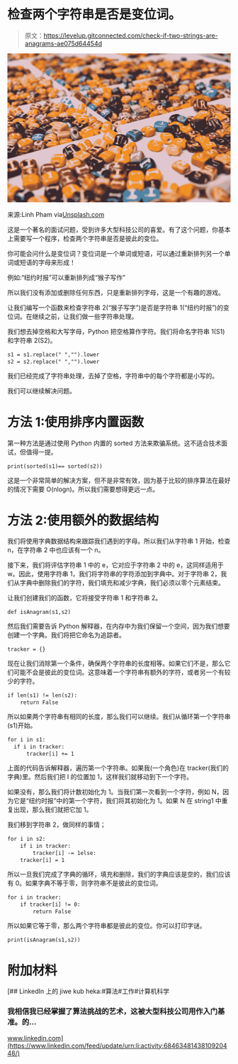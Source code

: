 # 检查两个字符串是否是变位词。

> 原文：<https://levelup.gitconnected.com/check-if-two-strings-are-anagrams-ae075d64454d>

![](img/a2204aff7fc4ced78694870522cb0653.png)

来源:Linh Pham via[Unsplash.com](https://unsplash.com/photos/yUOLdcAdVpg)

这是一个著名的面试问题，受到许多大型科技公司的喜爱。有了这个问题，你基本上需要写一个程序，检查两个字符串是否是彼此的变位。

你可能会问什么是变位词？变位词是一个单词或短语，可以通过重新排列另一个单词或短语的字母来形成！

例如:“纽约时报”可以重新排列成“猴子写作”

所以我们没有添加或删除任何东西，只是重新排列字母，这是一个有趣的游戏。

让我们编写一个函数来检查字符串 2(“猴子写字”)是否是字符串 1(“纽约时报”)的变位词。在继续之前，让我们做一些字符串处理。

我们想去掉空格和大写字母，Python 把空格算作字符。我们将命名字符串 1(S1)和字符串 2(S2)。

```
s1 = s1.replace(" ","").lower
s2 = s2.replace(" ","").lower
```

我们已经完成了字符串处理，去掉了空格，字符串中的每个字符都是小写的。

我们可以继续解决问题。

# 方法 1:使用排序内置函数

第一种方法是通过使用 Python 内置的 sorted 方法来欺骗系统。这不适合技术面试，但值得一提。

```
print(sorted(s1)== sorted(s2))
```

这是一个非常简单的解决方案，但不是非常有效，因为基于比较的排序算法在最好的情况下需要 O(nlogn)。所以我们需要想得更远一点。

# 方法 2:使用额外的数据结构

我们将使用字典数据结构来跟踪我们遇到的字母。所以我们从字符串 1 开始，检查 n，在字符串 2 中也应该有一个 n。

接下来，我们将评估字符串 1 中的 e，它对应于字符串 2 中的 e，这同样适用于 w。因此，使用字符串 1，我们将字符串的字符添加到字典中。对于字符串 2，我们从字典中删除我们的字符，我们填充和减少字典，我们必须以零个元素结束。

让我们创建我们的函数，它将接受字符串 1 和字符串 2。

```
def isAnagram(s1,s2)
```

然后我们需要告诉 Python 解释器，在内存中为我们保留一个空间，因为我们想要创建一个字典。我们将把它命名为追踪者。

```
tracker = {}
```

现在让我们消除第一个条件，确保两个字符串的长度相等。如果它们不是，那么它们可能不会是彼此的变位词。这意味着一个字符串有额外的字符，或者另一个有较少的字符。

```
if len(s1) != len(s2):
    return False
```

所以如果两个字符串有相同的长度，那么我们可以继续。我们从循环第一个字符串(s1)开始。

```
for i in s1:
  if i in tracker:
      tracker[i] += 1
```

上面的代码告诉解释器，遍历第一个字符串。如果我(一个角色)在 tracker(我们的字典)里。然后我们把 I 的位置加 1，这样我们就移动到下一个字符。

如果没有，那么我们将计数初始化为 1。当我们第一次看到一个字符，例如 N，因为它是“纽约时报”中的第一个字符，我们将其初始化为 1。如果 N 在 string1 中重复出现，那么我们就把它加 1。

我们移到字符串 2，做同样的事情；

```
for i in s2:
    if i in tracker:
        tracker[i] -= 1else:
    tracker[i] = 1
```

所以一旦我们完成了字典的循环，填充和删除，我们的字典应该是空的，我们应该有 0。如果字典不等于零，则字符串不是彼此的变位词。

```
for i in tracker:
    if tracker[i] != 0:
        return False
```

所以如果它等于零，那么两个字符串都是彼此的变位。你可以打印字谜。

```
print(isAnagram(s1,s2))
```

# 附加材料

[](https://www.linkedin.com/feed/update/urn:li:activity:6846348143810920448/) [## LinkedIn 上的 jiwe kub heka:#算法#工作#计算机科学

### 我相信我已经掌握了算法挑战的艺术，这被大型科技公司用作入门基准。的…

www.linkedin.com](https://www.linkedin.com/feed/update/urn:li:activity:6846348143810920448/)